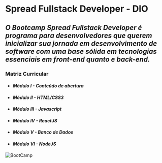 # **Spread Fullstack Developer - DIO**

## _O Bootcamp Spread Fullstack Developer é programa para desenvolvedores que querem inicializar sua jornada em desenvolvimento de software com uma base sólida em tecnologias essenciais em front-end quanto e back-end._  

### **Matriz Curricular**
* ####   _Módulo I - Conteúdo de abertura_
* ####   _Módulo II - HTML/CSS3_
* ####   _Módulo III - Javascript_
* ####   _Módulo IV - ReactJS_
* ####   _Módulo V - Banco de Dados_
* ####   _Módulo VI - NodeJS_


![BootCamp](https://hermes.digitalinnovation.one/tracks/a0fb3b13-3dd0-495e-8f07-77cc1a85991f.png)
